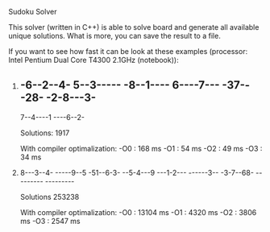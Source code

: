 Sudoku Solver

This solver (written in C++) is able to solve board and generate all available
unique solutions. What is more, you can save the result to a file.

If you want to see how fast it can be look at these examples
(processor: Intel Pentium Dual Core T4300 2.1GHz (notebook)):

1)	
	-6--2--4-
	5--3-----
	-8--1----
	6----7---
	-37---28-
	-2-8---3-
	---------
	7--4----1
	----6--2-
	
	Solutions: 1917
	
	With compiler optimalization:
		-O0 : 168 ms
		-O1 : 54 ms
		-O2 : 49 ms
		-O3 : 34 ms
		
2)  
	8---3--4-
	-----9--5
    	-51--6-3-
    	--5-4---9
    	---1-2---
    	------3--
    	-3-7--68-
    	---------
    	---------
	
	Solutions 253238
	
	With compiler optimalization:
		-O0 : 13104 ms
		-O1 : 4320 ms
		-O2 : 3806 ms
		-O3 : 2547 ms
